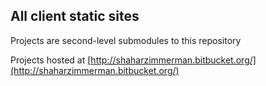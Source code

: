 All client static sites
---

Projects are second-level submodules to this repository

Projects hosted at
[http://shaharzimmerman.bitbucket.org/](http://shaharzimmerman.bitbucket.org/)
